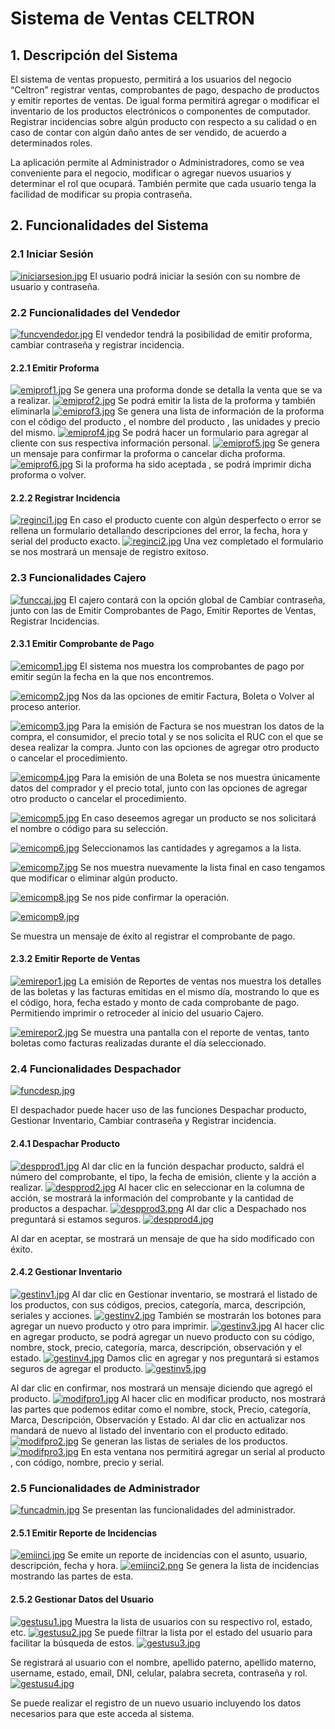 # Sistema de Ventas CELTRON
## 1. Descripción del Sistema
El sistema de ventas propuesto, permitirá a los usuarios del negocio “Celtron” registrar ventas, comprobantes de pago, despacho de productos y emitir reportes de ventas. De igual forma permitirá agregar o modificar el inventario de los productos electrónicos o componentes de computador. Registrar incidencias sobre algún producto con respecto a su calidad o en caso de contar con algún daño antes de ser vendido, de acuerdo a determinados roles.

La aplicación permite al Administrador o Administradores, como se vea conveniente para el negocio, modificar o agregar nuevos usuarios y determinar el rol que ocupará. También permite que cada usuario tenga la facilidad de modificar su propia contraseña.

## 2. Funcionalidades del Sistema
### 2.1  Iniciar Sesión
[![iniciarsesion.jpg](https://i.postimg.cc/g2wPLY5k/iniciarsesion.jpg)](https://postimg.cc/nXtW6tp6)
El usuario podrá iniciar la sesión con su nombre de usuario y contraseña.
### 2.2 Funcionalidades del Vendedor
[![funcvendedor.jpg](https://i.postimg.cc/3rBhPfm7/funcvendedor.jpg)](https://postimg.cc/mhtK9wm6)
El vendedor tendrá la posibilidad de emitir proforma, cambiar contraseña y registrar incidencia.
#### 2.2.1 Emitir Proforma
[![emiprof1.jpg](https://i.postimg.cc/VLKYbZk4/emiprof1.jpg)](https://postimg.cc/3dDMsBpD)
Se genera una proforma donde se detalla la venta que se va a realizar.
[![emiprof2.jpg](https://i.postimg.cc/x1q9GGkQ/emiprof2.jpg)](https://postimg.cc/Mn2kqQb3)
Se podrá emitir la lista de la proforma y también eliminarla
[![emiprof3.jpg](https://i.postimg.cc/fRFD83X9/emiprof3.jpg)](https://postimg.cc/hX9kjt2D)
Se genera una lista de información de la proforma con el código del producto , el nombre del producto , las unidades y precio del mismo.
[![emiprof4.jpg](https://i.postimg.cc/sXCyRtTf/emiprof4.jpg)](https://postimg.cc/f3C1cg41)
Se podrá hacer un formulario para agregar al cliente con sus respectiva información personal.
[![emiprof5.jpg](https://i.postimg.cc/YSWkZpfy/emiprof5.jpg)](https://postimg.cc/1gsLN1dp)
Se genera un mensaje para confirmar la proforma o cancelar dicha proforma.
[![emiprof6.jpg](https://i.postimg.cc/9MP2XJkd/emiprof6.jpg)](https://postimg.cc/gX0QNqmj)
Si la proforma ha sido aceptada , se podrá imprimir dicha proforma o volver.
#### 2.2.2 Registrar Incidencia
[![reginci1.jpg](https://i.postimg.cc/WbYv4D5H/reginci1.jpg)](https://postimg.cc/Xp5hHvSf)
En caso el producto cuente con algún desperfecto o error se rellena un formulario detallando descripciones del error, la fecha, hora y serial del producto exacto.
[![reginci2.jpg](https://i.postimg.cc/dtVFvRjC/reginci2.jpg)](https://postimg.cc/mhJJyHqZ)
Una vez completado el formulario se nos mostrará un mensaje de registro exitoso.
### 2.3 Funcionalidades Cajero
[![funccaj.jpg](https://i.postimg.cc/C5mVkdSd/funccaj.jpg)](https://postimg.cc/fStFhz3h)
El cajero contará con la opción global de Cambiar contraseña, junto con las de Emitir Comprobantes de Pago, Emitir Reportes de Ventas, Registrar Incidencias.
#### 2.3.1 Emitir Comprobante de Pago
[![emicomp1.jpg](https://i.postimg.cc/kg5g13pk/emicomp1.jpg)](https://postimg.cc/qz9rqY0L)
El sistema nos muestra los comprobantes de pago por emitir según la fecha en la que nos encontremos.

[![emicomp2.jpg](https://i.postimg.cc/P5Fr0VGN/emicomp2.jpg)](https://postimg.cc/HrXgy2kC)
Nos da las opciones de emitir Factura, Boleta o Volver al proceso anterior.

[![emicomp3.jpg](https://i.postimg.cc/bvDNP08g/emicomp3.jpg)](https://postimg.cc/8FGVB67f)
Para la emisión de Factura se nos muestran los datos de la compra, el consumidor, el precio total y se nos solicita el RUC con el que se desea realizar la compra. Junto con las opciones de agregar otro producto o cancelar el procedimiento.

[![emicomp4.jpg](https://i.postimg.cc/5th92H2V/emicomp4.jpg)](https://postimg.cc/v1vwPZnq)
Para la emisión de una Boleta se nos muestra únicamente datos del comprador y el precio total, junto con las opciones de agregar otro producto o cancelar el procedimiento.

[![emicomp5.jpg](https://i.postimg.cc/BbgJpMcS/emicomp5.jpg)](https://postimg.cc/q6NfMc5S)
En caso deseemos agregar un producto se nos solicitará el nombre o código para su selección.

[![emicomp6.jpg](https://i.postimg.cc/XNcNnYMR/emicomp6.jpg)](https://postimg.cc/Wtzcnj18)
Seleccionamos las cantidades y agregamos a la lista.

[![emicomp7.jpg](https://i.postimg.cc/1tDmn98N/emicomp7.jpg)](https://postimg.cc/mz2fKWNb)
Se nos muestra nuevamente la lista final en caso tengamos que modificar o eliminar algún producto.

[![emicomp8.jpg](https://i.postimg.cc/vTMQ5pn2/emicomp8.jpg)](https://postimg.cc/xJxD2ptL)
Se nos pide confirmar la operación.

[![emicomp9.jpg](https://i.postimg.cc/3J88NQYd/emicomp9.jpg)](https://postimg.cc/rzHXZbdk)

Se muestra un mensaje de éxito al registrar el comprobante de pago.

#### 2.3.2 Emitir Reporte de Ventas
[![emirepor1.jpg](https://i.postimg.cc/4yJgYpCr/emirepor1.jpg)](https://postimg.cc/47FMM7x5)
La emisión de Reportes de ventas nos muestra los detalles de las boletas y las facturas emitidas en el mismo día, mostrando lo que es el código, hora, fecha estado y monto de cada comprobante de pago. Permitiendo imprimir o retroceder al inicio del usuario Cajero.

[![emirepor2.jpg](https://i.postimg.cc/QC63SfH9/emirepor2.jpg)](https://postimg.cc/RJnyZQ14)
Se muestra una pantalla con el reporte de ventas, tanto boletas como facturas realizadas durante el día seleccionado.
### 2.4 Funcionalidades Despachador
[![funcdesp.jpg](https://i.postimg.cc/mkZ4Qv2W/funcdesp.jpg)](https://postimg.cc/xJZBQFz6)

El despachador puede hacer uso de las funciones Despachar producto, Gestionar Inventario, Cambiar contraseña y Registrar incidencia.
#### 2.4.1 Despachar Producto
[![despprod1.jpg](https://i.postimg.cc/50S1Q4Jm/despprod1.jpg)](https://postimg.cc/xJ8BWSck)
Al dar clic en la función despachar producto, saldrá el número del comprobante, el tipo, la fecha de emisión, cliente y la acción a realizar.
[![despprod2.jpg](https://i.postimg.cc/SshkKXBs/despprod2.jpg)](https://postimg.cc/DWBtjzyk)
Al hacer clic en seleccionar en la columna de acción, se mostrará la información del comprobante y la cantidad de productos a despachar.
[![despprod3.png](https://i.postimg.cc/MGRzx0rN/despprod3.png)](https://postimg.cc/mcbvy94y)
Al dar clic a Despachado nos preguntará si estamos seguros.
[![despprod4.jpg](https://i.postimg.cc/CxRFrpCF/despprod4.jpg)](https://postimg.cc/QFrGVPnP)

Al dar en aceptar, se mostrará un mensaje de que ha sido modificado con éxito.
#### 2.4.2 Gestionar Inventario
[![gestinv1.jpg](https://i.postimg.cc/XYtnT1x9/gestinv1.jpg)](https://postimg.cc/K1rXTN6Y)
Al dar clic en Gestionar inventario, se mostrará el listado de los productos, con sus códigos, precios, categoría, marca, descripción, seriales y acciones.
[![gestinv2.jpg](https://i.postimg.cc/jdgxhS7g/gestinv2.jpg)](https://postimg.cc/ZCNzbZjp)
También se mostrarán los botones para agregar un nuevo producto y otro para imprimir.
[![gestinv3.jpg](https://i.postimg.cc/NffGTH52/gestinv3.jpg)](https://postimg.cc/z361Y3wq)
Al hacer clic en agregar producto, se podrá agregar un nuevo producto con su código, nombre, stock, precio, categoría, marca, descripción, observación y el estado.
[![gestinv4.jpg](https://i.postimg.cc/CM4LzNLV/gestinv4.jpg)](https://postimg.cc/7bfyRS2B)
Damos clic en agregar y nos preguntará si estamos seguros de agregar el producto.
[![gestinv5.jpg](https://i.postimg.cc/wM9qwt2P/gestinv5.jpg)](https://postimg.cc/5YkW02Zq)

Al dar clic en confirmar, nos mostrará un mensaje diciendo que agregó el producto.
[![modifpro1.jpg](https://i.postimg.cc/wMF6Z6bB/modifpro1.jpg)](https://postimg.cc/642JGNKs)
Al hacer clic en modificar producto, nos mostrará las partes que podemos editar como el nombre, stock, Precio, categoría, Marca, Descripción, Observación y Estado.
Al dar clic en actualizar nos mandará de nuevo al listado del inventario con el producto editado.
[![modifpro2.jpg](https://i.postimg.cc/DZrfQQrL/modifpro2.jpg)](https://postimg.cc/WF4PTkf1)
Se generan las listas de seriales de los productos.
[![modifpro3.jpg](https://i.postimg.cc/JhBz0CtT/modifpro3.jpg)](https://postimg.cc/McqS347R)
En esta ventana nos permitirá agregar un serial al producto , con código, nombre, precio y serial.
### 2.5 Funcionalidades de Administrador
[![funcadmin.jpg](https://i.postimg.cc/FFb10vp8/funcadmin.jpg)](https://postimg.cc/5j0xMZZS)
Se presentan las funcionalidades del administrador.
#### 2.5.1 Emitir Reporte de Incidencias
[![emiinci.jpg](https://i.postimg.cc/hPSvrY3j/emiinci.jpg)](https://postimg.cc/grTGcgpF)
Se emite un reporte de incidencias con el asunto, usuario, descripción, fecha y hora.
[![emiinci2.png](https://i.postimg.cc/13dzy3Rn/emiinci2.png)](https://postimg.cc/pmDvZxFR)
Se genera la lista de incidencias mostrando las partes de esta.
#### 2.5.2 Gestionar Datos del Usuario
[![gestusu1.jpg](https://i.postimg.cc/TwMYWNDT/gestusu1.jpg)](https://postimg.cc/yJjzMPjG)
Muestra la lista de usuarios con su respectivo rol, estado, etc.
[![gestusu2.jpg](https://i.postimg.cc/Yqb9yxJx/gestusu2.jpg)](https://postimg.cc/qz64N2Bt)
Se puede filtrar la lista por el estado del usuario para facilitar la búsqueda de estos.
[![gestusu3.jpg](https://i.postimg.cc/htvjFdnR/gestusu3.jpg)](https://postimg.cc/4YCZVnnW)

Se registrará al usuario con el nombre, apellido paterno, apellido materno, username, estado, email, DNI, celular, palabra secreta, contraseña y rol.
[![gestusu4.jpg](https://i.postimg.cc/hv0jn8hc/gestusu4.jpg)](https://postimg.cc/dZLvmy8x)

Se puede realizar el registro de un nuevo usuario incluyendo los datos necesarios para que este acceda al sistema.
